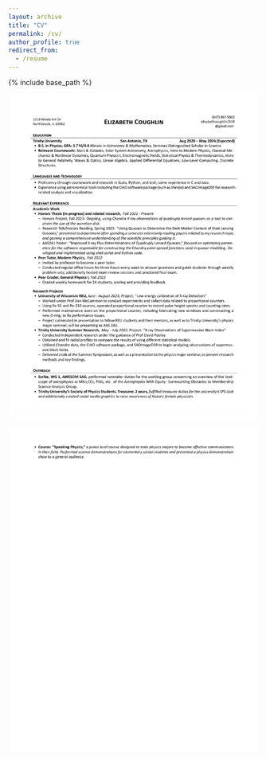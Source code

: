 ```yaml
---
layout: archive
title: "CV"
permalink: /cv/
author_profile: true
redirect_from:
  - /resume
---
```


{% include base_path %}

![Coughlin-Elizabeth-Updated-Resume-1](../images/Coughlin-Elizabeth-Updated-Resume-1.jpg)

![Coughlin-Elizabeth-Updated-Resume-2](../images/Coughlin-Elizabeth-Updated-Resume-2.jpg)
